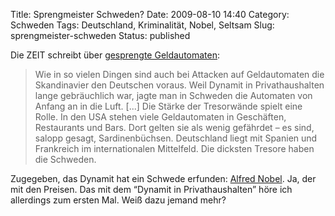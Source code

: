 Title: Sprengmeister Schweden?
Date: 2009-08-10 14:40
Category: Schweden
Tags: Deutschland, Kriminalität, Nobel, Seltsam
Slug: sprengmeister-schweden
Status: published

Die ZEIT schreibt über [gesprengte
Geldautomaten](http://www.zeit.de/2009/33/Geldautomat?page=all):

> Wie in so vielen Dingen sind auch bei Attacken auf Geldautomaten die
> Skandinavier den Deutschen voraus. Weil Dynamit in Privathaushalten
> lange gebräuchlich war, jagte man in Schweden die Automaten von Anfang
> an in die Luft. [...] Die Stärke der Tresorwände spielt eine Rolle. In
> den USA stehen viele Geldautomaten in Geschäften, Restaurants und
> Bars. Dort gelten sie als wenig gefährdet – es sind, salopp gesagt,
> Sardinenbüchsen. Deutschland liegt mit Spanien und Frankreich im
> internationalen Mittelfeld. Die dicksten Tresore haben die Schweden.

Zugegeben, das Dynamit hat ein Schwede erfunden: [Alfred
Nobel](http://de.wikipedia.org/wiki/Alfred_Nobel). Ja, der mit den
Preisen. Das mit dem “Dynamit in Privathaushalten” höre ich allerdings
zum ersten Mal. Weiß dazu jemand mehr?

